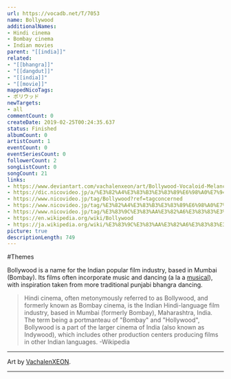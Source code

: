 ```yaml
---
url: https://vocadb.net/T/7053
name: Bollywood
additionalNames: 
- Hindi cinema
- Bombay cinema
- Indian movies
parent: "[[india]]"
related:
- "[[bhangra]]"
- "[[dangdut]]"
- "[[india]]"
- "[[movie]]"
mappedNicoTags:
- ボリウッド
newTargets:
- all
commentCount: 0
createDate: 2019-02-25T00:24:35.637
status: Finished
albumCount: 0
artistCount: 1
eventCount: 0
eventSeriesCount: 0
followerCount: 2
songListCount: 0
songCount: 21
links: 
- https://www.deviantart.com/vachalenxeon/art/Bollywood-Vocaloid-Melancholic-action-478685116
- https://dic.nicovideo.jp/a/%E3%82%A4%E3%83%B3%E3%83%89%E6%98%A0%E7%94%BB
- https://www.nicovideo.jp/tag/Bollywood?ref=tagconcerned
- https://www.nicovideo.jp/tag/%E3%82%A4%E3%83%B3%E3%83%89%E6%98%A0%E7%94%BB?ref=tagconcerned
- https://www.nicovideo.jp/tag/%E3%83%9C%E3%83%AA%E3%82%A6%E3%83%83%E3%83%89
- https://en.wikipedia.org/wiki/Bollywood
- https://ja.wikipedia.org/wiki/%E3%83%9C%E3%83%AA%E3%82%A6%E3%83%83%E3%83%89
picture: true
descriptionLength: 749
---
```


#Themes

Bollywood is a name for the Indian popular film industry, based in Mumbai (Bombay). Its films often incorporate music and dancing (a la a [musical](https://vocadb.net/T/1724/musical)), with inspiration taken from more traditional punjabi bhangra dancing.

> Hindi cinema, often metonymously referred to as Bollywood, and formerly known as Bombay cinema, is the Indian Hindi-language film industry, based in Mumbai (formerly Bombay), Maharashtra, India. The term being a portmanteau of "Bombay" and "Hollywood", Bollywood is a part of the larger cinema of India (also known as Indywood), which includes other production centers producing films in other Indian languages. -Wikipedia

---
Art by [VachalenXEON](https://www.deviantart.com/vachalenxeon).

---

